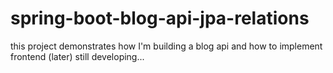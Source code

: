 # spring-boot-blog-api-jpa-relations
this project demonstrates how I'm building a blog api and how to implement frontend (later) still developing...
